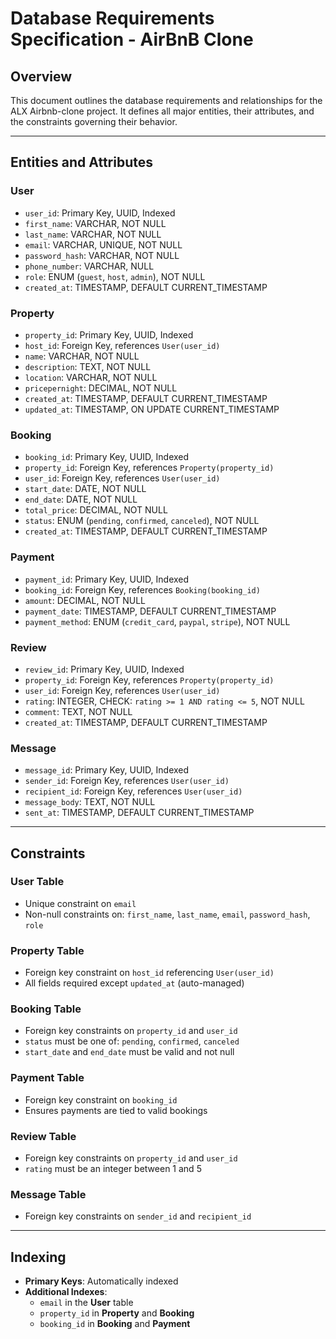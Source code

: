 # Database Requirements Specification - AirBnB Clone

## Overview
This document outlines the database requirements and relationships for the ALX Airbnb-clone project. It defines all major entities, their attributes, and the constraints governing their behavior.

---

## Entities and Attributes

### **User**
- `user_id`: Primary Key, UUID, Indexed
- `first_name`: VARCHAR, NOT NULL  
- `last_name`: VARCHAR, NOT NULL  
- `email`: VARCHAR, UNIQUE, NOT NULL  
- `password_hash`: VARCHAR, NOT NULL  
- `phone_number`: VARCHAR, NULL  
- `role`: ENUM (`guest`, `host`, `admin`), NOT NULL  
- `created_at`: TIMESTAMP, DEFAULT CURRENT_TIMESTAMP  

### **Property**
- `property_id`: Primary Key, UUID, Indexed  
- `host_id`: Foreign Key, references `User(user_id)`  
- `name`: VARCHAR, NOT NULL  
- `description`: TEXT, NOT NULL  
- `location`: VARCHAR, NOT NULL  
- `pricepernight`: DECIMAL, NOT NULL  
- `created_at`: TIMESTAMP, DEFAULT CURRENT_TIMESTAMP  
- `updated_at`: TIMESTAMP, ON UPDATE CURRENT_TIMESTAMP  

### **Booking**
- `booking_id`: Primary Key, UUID, Indexed  
- `property_id`: Foreign Key, references `Property(property_id)`  
- `user_id`: Foreign Key, references `User(user_id)`  
- `start_date`: DATE, NOT NULL  
- `end_date`: DATE, NOT NULL  
- `total_price`: DECIMAL, NOT NULL  
- `status`: ENUM (`pending`, `confirmed`, `canceled`), NOT NULL  
- `created_at`: TIMESTAMP, DEFAULT CURRENT_TIMESTAMP  

### **Payment**
- `payment_id`: Primary Key, UUID, Indexed  
- `booking_id`: Foreign Key, references `Booking(booking_id)`  
- `amount`: DECIMAL, NOT NULL  
- `payment_date`: TIMESTAMP, DEFAULT CURRENT_TIMESTAMP  
- `payment_method`: ENUM (`credit_card`, `paypal`, `stripe`), NOT NULL  

### **Review**
- `review_id`: Primary Key, UUID, Indexed  
- `property_id`: Foreign Key, references `Property(property_id)`  
- `user_id`: Foreign Key, references `User(user_id)`  
- `rating`: INTEGER, CHECK: `rating >= 1 AND rating <= 5`, NOT NULL  
- `comment`: TEXT, NOT NULL  
- `created_at`: TIMESTAMP, DEFAULT CURRENT_TIMESTAMP  

### **Message**
- `message_id`: Primary Key, UUID, Indexed  
- `sender_id`: Foreign Key, references `User(user_id)`  
- `recipient_id`: Foreign Key, references `User(user_id)`  
- `message_body`: TEXT, NOT NULL  
- `sent_at`: TIMESTAMP, DEFAULT CURRENT_TIMESTAMP  

---

## Constraints

### **User Table**
- Unique constraint on `email`
- Non-null constraints on: `first_name`, `last_name`, `email`, `password_hash`, `role`

### **Property Table**
- Foreign key constraint on `host_id` referencing `User(user_id)`
- All fields required except `updated_at` (auto-managed)

### **Booking Table**
- Foreign key constraints on `property_id` and `user_id`
- `status` must be one of: `pending`, `confirmed`, `canceled`
- `start_date` and `end_date` must be valid and not null

### **Payment Table**
- Foreign key constraint on `booking_id`
- Ensures payments are tied to valid bookings

### **Review Table**
- Foreign key constraints on `property_id` and `user_id`
- `rating` must be an integer between 1 and 5

### **Message Table**
- Foreign key constraints on `sender_id` and `recipient_id`

---

## Indexing

- **Primary Keys**: Automatically indexed
- **Additional Indexes**:
  - `email` in the **User** table
  - `property_id` in **Property** and **Booking**
  - `booking_id` in **Booking** and **Payment**
